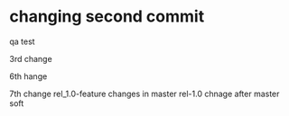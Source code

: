 # changing second commit #

qa test

3rd change

6th hange

7th change
rel_1.0-feature
changes in master
rel-1.0 chnage after master
soft